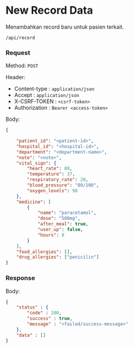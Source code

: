 # New Record Data

Menambahkan record baru untuk pasien terkait.

```
/api/record
```

### Request

Method: ``POST``

Header:
- Content-type : ``application/json``
- Accept : ``application/json``
- X-CSRF-TOKEN : ``<csrf-token>``
- Authorization : ``Bearer <access-token>``

Body: 
```json
{

	"patient_id": "<patient-id>",
	"hospital_id": "<hospital-id>",
	"department": "<department-name>",
	"note": "<note>",
	"vital_sign": {
		"heart_rate": 80,
		"temperature": 37,
		"respiratory_rate": 20,
		"blood_pressure": "80/100",
		"oxygen_levels": 98
	},
	"medicine": [
		{
			"name": "paracetamol",
			"dose": "500mg",
			"after_meal": true,
			"user_up": false,
			"hours": 8
		}
	],
	"food_allergies": [],
	"drug_allergies": ["penicilin"]
}
```

### Response

Body: 
```json
{
	"status" : {
		"code" : 200,
		"success" : true,
		"message" : "<failed/success-message>"
	},
	"data" : []
}
```

